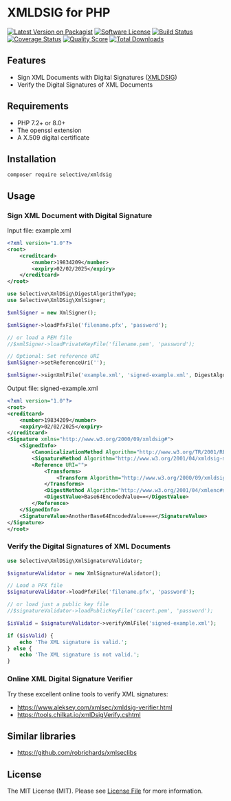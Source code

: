 # XMLDSIG for PHP

[![Latest Version on Packagist](https://img.shields.io/github/release/selective-php/xmldsig.svg)](https://packagist.org/packages/selective/xmldsig)
[![Software License](https://img.shields.io/badge/license-MIT-brightgreen.svg)](LICENSE)
[![Build Status](https://github.com/selective-php/xmldsig/workflows/build/badge.svg)](https://github.com/selective-php/xmldsig/actions)
[![Coverage Status](https://img.shields.io/scrutinizer/coverage/g/selective-php/xmldsig.svg)](https://scrutinizer-ci.com/g/selective-php/xmldsig/code-structure)
[![Quality Score](https://img.shields.io/scrutinizer/quality/g/selective-php/xmldsig.svg)](https://scrutinizer-ci.com/g/selective-php/xmldsig/?branch=master)
[![Total Downloads](https://img.shields.io/packagist/dt/selective/xmldsig.svg)](https://packagist.org/packages/selective/xmldsig/stats)

## Features

* Sign XML Documents with Digital Signatures ([XMLDSIG](https://www.w3.org/TR/xmldsig-core/))
* Verify the Digital Signatures of XML Documents

## Requirements

* PHP 7.2+ or 8.0+
* The openssl extension
* A X.509 digital certificate

## Installation

```
composer require selective/xmldsig
```

## Usage

### Sign XML Document with Digital Signature

Input file: example.xml

```xml
<?xml version="1.0"?>
<root>  
    <creditcard>  
        <number>19834209</number>  
        <expiry>02/02/2025</expiry>  
    </creditcard>  
</root>
```

```php
use Selective\XmlDSig\DigestAlgorithmType;
use Selective\XmlDSig\XmlSigner;

$xmlSigner = new XmlSigner();

$xmlSigner->loadPfxFile('filename.pfx', 'password');

// or load a PEM file
//$xmlSigner->loadPrivateKeyFile('filename.pem', 'password');

// Optional: Set reference URI
$xmlSigner->setReferenceUri('');

$xmlSigner->signXmlFile('example.xml', 'signed-example.xml', DigestAlgorithmType::SHA512);
```

Output file: signed-example.xml

```xml
<?xml version="1.0"?>
<root>  
<creditcard>  
    <number>19834209</number>  
    <expiry>02/02/2025</expiry>  
</creditcard>  
<Signature xmlns="http://www.w3.org/2000/09/xmldsig#">
    <SignedInfo>
        <CanonicalizationMethod Algorithm="http://www.w3.org/TR/2001/REC-xml-c14n-20010315"/>
        <SignatureMethod Algorithm="http://www.w3.org/2001/04/xmldsig-more#rsa-sha512"/>
        <Reference URI="">
            <Transforms>
                <Transform Algorithm="http://www.w3.org/2000/09/xmldsig#enveloped-signature"/>
            </Transforms>
            <DigestMethod Algorithm="http://www.w3.org/2001/04/xmlenc#sha512"/>
            <DigestValue>Base64EncodedValue==</DigestValue>
        </Reference>
    </SignedInfo>
    <SignatureValue>AnotherBase64EncodedValue===</SignatureValue>
</Signature>
</root>
```

### Verify the Digital Signatures of XML Documents

```php
use Selective\XmlDSig\XmlSignatureValidator;

$signatureValidator = new XmlSignatureValidator();

// Load a PFX file
$signatureValidator->loadPfxFile('filename.pfx', 'password');

// or load just a public key file
//$signatureValidator->loadPublicKeyFile('cacert.pem', 'password');

$isValid = $signatureValidator->verifyXmlFile('signed-example.xml');

if ($isValid) {
    echo 'The XML signature is valid.';
} else {
    echo 'The XML signature is not valid.';
}
```

### Online XML Digital Signature Verifier

Try these excellent online tools to verify XML signatures:

* https://www.aleksey.com/xmlsec/xmldsig-verifier.html
* https://tools.chilkat.io/xmlDsigVerify.cshtml

## Similar libraries

* https://github.com/robrichards/xmlseclibs

## License

The MIT License (MIT). Please see [License File](LICENSE) for more information.
